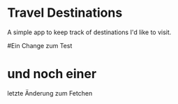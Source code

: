 # Travel Destinations

A simple app to keep track of destinations I'd like to visit.

#Ein Change zum Test
# und noch einer
letzte Änderung zum Fetchen
